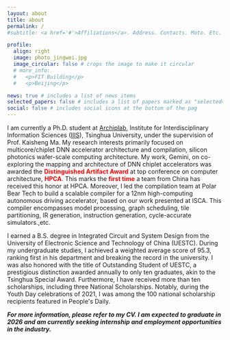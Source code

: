 ```yaml
---
layout: about
title: about
permalink: /
#subtitle: <a href='#'>Affiliations</a>. Address. Contacts. Moto. Etc.

profile:
  align: right
  image: photo_jingwei.jpg
  image_circular: false # crops the image to make it circular
  # more_info: 
  #   <p>FIT Building</p>
  #   <p>Beijing</p>

news: true # includes a list of news items
selected_papers: false # includes a list of papers marked as "selected={true}"
social: false # includes social icons at the bottom of the pag
---
```


I am currently a Ph.D. student at [Archiplab](https://group.iiis.tsinghua.edu.cn/~maks/index.html), Institute for Interdisciplinary Information Sciences ([IIIS](https://iiis.tsinghua.edu.cn/en/)), Tsinghua University, under the supervision of Prof. Kaisheng Ma. My research interests primarily focused on multicore/chiplet DNN accelerator architecture and compilation, silicon photonics wafer-scale computing architecture. My work, Gemini, on co-exploring the mapping and architecture of DNN chiplet accelerators was awarded the <b style="color:red;">Distinguished Artifact Award</b> at top conference on computer architecture, <b style="color:red;">HPCA</b>. This marks the <b style="color:red;">first time</b> a team from China has received this honor at HPCA. Moreover, I led the compilation team at Polar Bear Tech to build a scalable compiler for a 12nm high-computing autonomous driving accelerator, based on our work presented at ISCA. This compiler encompasses model processing, graph scheduling, tile partitioning, IR generation, instruction generation, cycle-accurate simulators.,etc.
  
I earned a B.S. degree in Integrated Circuit and System Design from the University of Electronic Science and Technology of China (UESTC). During my undergraduate studies, I achieved a weighted average score of 95.3, ranking first in his department and breaking the record in the university. I was also honored with the title of Outstanding Student of UESTC, a prestigious distinction awarded annually to only ten graduates, akin to the Tsinghua Special Award. Furthermore, I have received more than ten scholarships, including three National Scholarships. Notably, during the Youth Day celebrations of 2021, I was among the 100 national scholarship recipients featured in People's Daily.

***For more information, please refer to my CV. I am expected to graduate in 2026 and am currently seeking internship and employment opportunities in the industry.***



<!-- Write your biography here. Tell the world about yourself. Link to your favorite [subreddit](http://reddit.com). You can put a picture in, too. The code is already in, just name your picture `prof_pic.jpg` and put it in the `img/` folder.

Put your address / P.O. box / other info right below your picture. You can also disable any of these elements by editing `profile` property of the YAML header of your `_pages/about.md`. Edit `_bibliography/papers.bib` and Jekyll will render your [publications page](/al-folio/publications/) automatically.

Link to your social media connections, too. This theme is set up to use [Font Awesome icons](https://fontawesome.com/) and [Academicons](https://jpswalsh.github.io/academicons/), like the ones below. Add your Facebook, Twitter, LinkedIn, Google Scholar, or just disable all of them.
 -->
